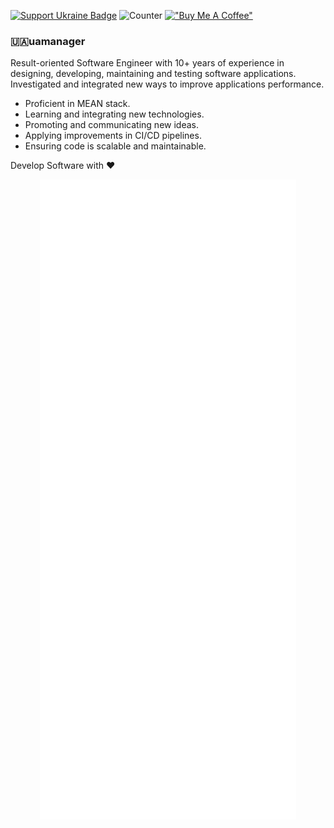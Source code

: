 [![Support Ukraine Badge](https://bit.ly/support-ukraine-now)](https://github.com/support-ukraine/support-ukraine)
![Counter](https://envgwa8cdg1qw8p.m.pipedream.net)
[!["Buy Me A Coffee"](https://img.shields.io/badge/buy%20me%20a%20coffee-donate-yellow.svg)](https://www.buymeacoffee.com/uamanager)
### 🇺🇦uamanager 

Result-oriented Software Engineer with 10+ years of experience in designing, developing, maintaining and testing software applications. Investigated and integrated new ways to improve applications performance. 

- Proficient in MEAN stack. 
- Learning and integrating new technologies.
- Promoting and communicating new ideas. 
- Applying improvements in CI/CD pipelines.
- Ensuring code is scalable and maintainable.

Develop Software with ❤️

<p align="center">
  <img alt="Metrics" src="https://github.com/uamanager/uamanager/blob/master/github-metrics.svg">
</p>
